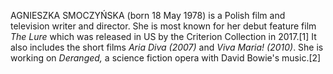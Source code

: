AGNIESZKA SMOCZYŃSKA (born 18 May 1978) is a Polish film and television writer and director. She is most known for her debut feature film _The Lure_ which was released in US by the Criterion Collection in 2017.[1] It also includes the short films _Aria Diva (2007)_ and _Viva Maria! (2010)_. She is working on _Deranged,_ a science fiction opera with David Bowie's music.[2]
